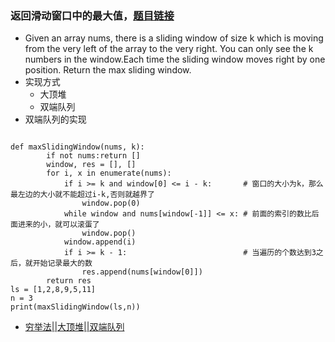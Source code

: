 ### 返回滑动窗口中的最大值，[题目链接](https://leetcode.com/problems/sliding-window-maximum/description/)
- Given an array nums, there is a sliding window of size k which is moving from the very left of the array to the very right. 
You can only see the k numbers in the window.Each time the sliding window moves right by one position. Return the max sliding window.
- 实现方式
    - 大顶堆
    - 双端队列
- 双端队列的实现
```

def maxSlidingWindow(nums, k):
        if not nums:return []
        window, res = [], []
        for i, x in enumerate(nums):
            if i >= k and window[0] <= i - k:       # 窗口的大小为k，那么最左边的大小就不能超过i-k,否则就越界了
                window.pop(0)
            while window and nums[window[-1]] <= x: # 前面的索引的数比后面进来的小，就可以滚蛋了
                window.pop()
            window.append(i)
            if i >= k - 1:                          # 当遍历的个数达到3之后，就开始记录最大的数
                res.append(nums[window[0]])
        return res
ls = [1,2,8,9,5,11]
n = 3
print(maxSlidingWindow(ls,n))
```
- [穷举法||大顶堆||双端队列](https://leetcode.com/problems/sliding-window-maximum/discuss/65957/Python-solution-with-detailed-explanation)
